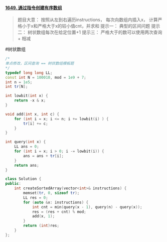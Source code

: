#### [1649. 通过指令创建有序数组](https://leetcode.cn/problems/create-sorted-array-through-instructions/)
> 题目大意： 按照从左到右遍历instructions， 每次向数组内插入x， 计算严格小于x和严格大于x的较小值cnt，并求和
> 提示一：
> 	典型的区间问题
> 提示二：
> 	树状数组每次在给定位置+1
> 提示三：
> 	严格大于的数可以使用两次查询 + 相减 		

#树状数组 
~~~c++
/*
单点修改，区间查询 == 树状数组模板题
*/
typedef long long LL; 
const int N = 100010, mod = 1e9 + 7;
int n = 1e5;
int tr[N];

int lowbit(int x) {
    return -x & x;
}

void add(int x, int c) {
    for (int i = x; i <= n; i += lowbit(i) ) {
        tr[i] += c;
    }
}

int query(int x) {
    LL ans = 0; 
    for (int i = x; i > 0; i -= lowbit(i)) {
        ans = ans + tr[i];
    }
    return ans; 
}

class Solution {
public:
    int createSortedArray(vector<int>& instructions) {
        memset(tr, 0, sizeof tr);
        LL res = 0; 
        for (auto &x: instructions) {
            int cnt = min(query(x - 1), query(n) - query(x));
            res = (res + cnt) % mod;
            add(x, 1);
        }
        return (int)res; 
    }
};
~~~